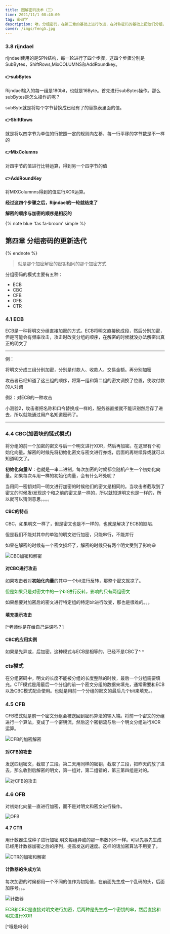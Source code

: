 ```yaml
---
title: 图解密码技术（三）
time: 2021/11/1 08:40:00
tag: 密码学
description: 唉，分组密码，在第三章的基础上进行改进，在对称密码的基础上把他们分组，让密钥不那么长
cover: /imgs/feng5.jpg
---
```




### 3.8 rijndael

rijndael使用的是SPN结构，每一轮进行了四个步骤，这四个步骤分别是SubBytes，ShiftRows,MixCOLUMNS和AddRoundkey。

#### 👉subBytes

Rijndael输入的每一组是180bit，也就是16Byte。首先进行subBytes操作。那么subBytes是怎么操作的呢？

subByte就是将每个字节替换成已经有了的替换表里面的值。

#### 👉ShiftRows

就是将以四字节为单位的行按照一定的规则向左移，每一行平移的字节数是不一样的

#### 👉MixColumns

对四字节的值进行比特运算，得到另一个四字节的值

#### 👉AddRoundKey

将MIXColumnns得到的值进行XOR运算。



**经过这四个步骤之后，Rijndael的一轮就结束了**

**解密的顺序与加密的顺序是相反的**



{% note blue 'fas fa-broom' simple %}

## 第四章 分组密码的更新迭代

{% endnote %}

> 就是那个加密解密的密钥相同的那个加密方式

分组密码的模式主要有五种：

* ECB
* CBC
* CFB
* OFB
* CTR



### 4.1 ECB

ECB是一种将明文分组直接加密的方式。ECB将明文直接砍成段，然后分别加密，但是可能会有频率攻击，攻击时改变分组的顺序，在解密的时候就没办法解密出真正的明文了

---

例：

  将明文分成三组分别加密，分别是付款人、收款人、交易金额。再分别加密

  攻击者已经知道了这三组的顺序，将第一组和第二组的密文调换了位置，使收付款的人对调



例2：对ECB的一种攻击

  小测验2，攻击者把名称和口令替换成一样的，服务器直接就不能识别然后存了进去，所以就能通过用户名知道密码了。

---



### 4.4 CBC(加密块的链式模式)

将分组的前一个加密的密文与后一个明文进行XOR，然后再加密。在这里有个初始化向量。解密的时候先将初始化密文与密文进行亦或，后面的再继续异或就可以知道明文了。

**初始化向量IV**：也就是一串二进制，每次加密的时候都会随机产生一个初始化向量。如果每次斗用一样的初始化向量，会有什么坏处呢？

  当用同一密钥对同一明文进行加密的时候他们的密文是相同的。当攻击者截取到了密文的时候发i发现这个和之前的密文是一样的，所以就知道明文也是一样的，所以就可以猜测意思。。。。

#### CBC的特点

CBC，如果明文一样了，但是密文也是不一样的，也就是解决了ECB的缺陷.

但是我们不能对其中的单独的明文进行加密，只能串行，不能并行

如果在解密的时候有一个密文损坏了，解密的时候只有两个明文受到了影响😃

![CBC加密和解密](image-20211114213850989.png)

#### 对CBC进行攻击

如果攻击者对**初始化向量**的其中一个bit进行反转，那整个密文就凉了。

<font color=green>但是如果只是对密文中的一个bit进行反转，影响的只有两组密文</font>

如果想要对加密后的密文进行特定组的特定bit进行改变，那也是很难的。。。



#### 填充提示攻击

[^老师你是在给自己讲课吗？]



#### CBC的应用实例

如果是先异或，后加密。这种模式与ECB是相等的，已经不是CBC了^ ^



### cts模式

在分组密码中，明文的长度不能被分组的长度整除的时候，最后一个分组需要填充。CTF模式是用最后一个分组的前一个密文分组的数据来填充，通常需要和ECB以及CBC模式配合使用。也就是用前一个分组的密文的最后几个bit来填充。。



### 4.5 CFB

CFB模式就是前一个密文分组会被送回到密码算法的输入端。将前一个密文的分组进行一个算法，变成了一个密钥流，然后这个密钥流与后一个明文分组进行XOR运算。

![CFB的加密解密](image-20211114214010285.png)

#### 对CFB的攻击

发送四组密文，截取了三段。第二天用同样的密钥，截取了三段，把昨天的放了进去，那么收到后解密的明文，第一组对，第二组错的，第三第四组是对的。

![对CFB的攻击](image-20211114214110294.png)

### 4.6 OFB

对初始化向量一直进行加密，而不是对明文和密文进行操作。

![OFB](image-20211114214146059.png)



#### 4.7 CTR

用计数器生成种子进行加密,明文每组异或的那一串数列不一样。可以先事先生成已经用计数器加密之后的序列，提高发送的速度。这样的话加密算法不用变了。

![CTR的加密和解密](image-20211114214219975.png)

#### 计数器的生成方法

每次加密的时候都用一个不同的值作为初始值，在前面先生成一个乱码的头，后面加序号。。。

![计数器](image-20211114214311685.png)

<font color=green>ECB和CBC是直接对明文进行加密，后两种是先生成一个密钥的串，然后直接和明文进行XOR</font>

[^哦是吗😃]





